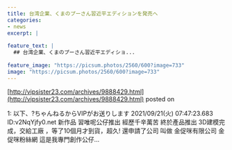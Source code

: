 ```yaml
---
title: 台湾企業、くまのプーさん習近平エディションを発売へ
categories:
- news
excerpt: |
  
feature_text: |
  ## 台湾企業、くまのプーさん習近平エディショ...
  
feature_image: "https://picsum.photos/2560/600?image=733"
image: "https://picsum.photos/2560/600?image=733"
---
```


[http://vipsister23.com/archives/9888429.html](http://vipsister23.com/archives/9888429.html)
posted on 

<!--more-->

1: 以下、?ちゃんねるからVIPがお送りします 2021/09/21(火) 07:47:23.683 ID:v2NqYjfy0.net 新作品 習唯呢公仔推出 經歷千辛萬苦 終於產品推出 3D建模完成，交給工廠 ，等了10個月才到貨，超久! 還申請了公司 叫做 金促咪有限公司 金促咪粉絲網 這是我專門創作公仔...
